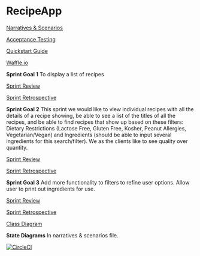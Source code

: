 # RecipeApp

[Narratives & Scenarios](https://docs.google.com/document/d/1FErwj0r6H3sooWhP-GS69keH9Yd82cZMn4ozyKQOiTQ/edit)

[Acceptance Testing](https://docs.google.com/document/d/11bX4dJ2bsSNBAllNMX-PoTiyHIzclwUuom-Hn8ESG_I/edit)

[Quickstart Guide](https://docs.google.com/document/d/19yMptJfmb7AkStUOB3_cDUuG6-nDxqHFJUbmSj7XONA/edit?usp=sharing)

[Waffle.io](https://waffle.io/jburger424/RecipeApp)

**Sprint Goal 1**
To display a list of recipes

[Sprint Review]()

[Sprint Retrospective](https://docs.google.com/document/d/1HryWZbYVNODxur1yXP6rqV4fR6MsftjG4-7ZWsklWBo/edit?usp=drive_web&ouid=111990705891974975843)

**Sprint Goal 2**
This sprint we would like to view individual recipes with all the details of a recipe showing,
be able to see a list of the titles of all the recipes, and be able to find recipes that show up
based on these filters: Dietary Restrictions (Lactose Free, Gluten Free, Kosher, Peanut Allergies, Vegetarian/Vegan)
and Ingredients (should be able to input several ingredients for this search/filter). We as the clients like to see quality
over quantity.

[Sprint Review]()

[Sprint Retrospective](https://docs.google.com/document/d/1hxQSgvRUYLYSS3g9ICG4QHyTFqxxVDa-itvjgj7qWFE/edit?usp=drive_web&ouid=111990705891974975843)

**Sprint Goal 3**
Add more functionality to filters to refine user options.  Allow user to print out ingredients for use.

[Sprint Review]()

[Sprint Retrospective]()

[Class Diagram](https://drive.google.com/file/d/17bLiDXqb09FB6eHTXCG1tmpFz7SE5Dyr/view?usp=sharing)

**State Diagrams**
In narratives & scenarios file.

[![CircleCI](https://circleci.com/gh/jburger424/RecipeApp.svg?style=svg)](https://circleci.com/gh/jburger424/RecipeApp)
